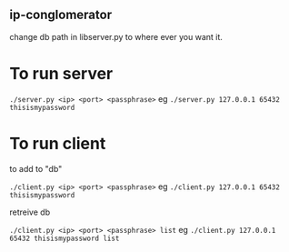 ## ip-conglomerator

change db path in libserver.py to where ever you want it.

# To run server

```./server.py <ip> <port> <passphrase>```
eg
```./server.py 127.0.0.1 65432 thisismypassword```


# To run client
to add to "db"

```./client.py <ip> <port> <passphrase>```
eg
```./client.py 127.0.0.1 65432 thisismypassword```

retreive db

```./client.py <ip> <port> <passphrase> list```
eg
```./client.py 127.0.0.1 65432 thisismypassword list```
